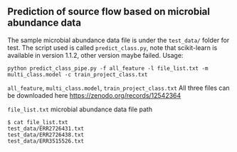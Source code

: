 ## Prediction of source flow based on microbial abundance data
The sample microbial abundance data file is under the `test_data/` folder for test.
The script used is called `predict_class.py`, note that scikit-learn is available in version 1.1.2, other version maybe failed.
Usage:
```shell
python predict_class_pipe.py -f all_feature -l file_list.txt -m multi_class.model -c train_project_class.txt
```
`all_feature`, `multi_class.model`, `train_project_class.txt`
All three files can be downloaded here https://zenodo.org/records/12542364

`file_list.txt` microbial abundance data file path
```shell
$ cat file_list.txt
test_data/ERR2726431.txt
test_data/ERR2726438.txt
test_data/ERR3515526.txt
```

